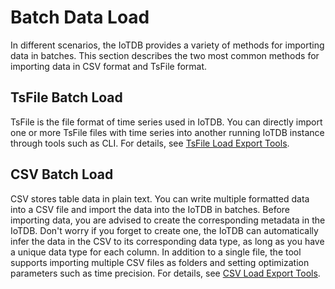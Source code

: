 <!--

    Licensed to the Apache Software Foundation (ASF) under one
    or more contributor license agreements.  See the NOTICE file
    distributed with this work for additional information
    regarding copyright ownership.  The ASF licenses this file
    to you under the Apache License, Version 2.0 (the
    "License"); you may not use this file except in compliance
    with the License.  You may obtain a copy of the License at
    
        http://www.apache.org/licenses/LICENSE-2.0
    
    Unless required by applicable law or agreed to in writing,
    software distributed under the License is distributed on an
    "AS IS" BASIS, WITHOUT WARRANTIES OR CONDITIONS OF ANY
    KIND, either express or implied.  See the License for the
    specific language governing permissions and limitations
    under the License.

-->

# Batch Data Load

In different scenarios, the IoTDB provides a variety of methods for importing data in batches. This section describes the two most common methods for importing data in CSV format and TsFile format.

## TsFile Batch Load

TsFile is the file format of time series used in IoTDB. You can directly import one or more TsFile files with time series into another running IoTDB instance through tools such as CLI. For details, see [TsFile Load Export Tools](../Maintenance-Tools/TsFile-Load-Export-Tool.md).

## CSV Batch Load

CSV stores table data in plain text. You can write multiple formatted data into a CSV file and import the data into the IoTDB in batches. Before importing data, you are advised to create the corresponding metadata in the IoTDB. Don't worry if you forget to create one, the IoTDB can automatically infer the data in the CSV to its corresponding data type, as long as you have a unique data type for each column. In addition to a single file, the tool supports importing multiple CSV files as folders and setting optimization parameters such as time precision. For details, see [CSV Load Export Tools](./CSV-Tool.md).
